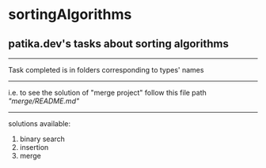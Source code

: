 # sortingAlgorithms

## patika.dev's tasks about sorting algorithms

---
Task completed is in folders corresponding to types' names

---
i.e. to see the solution of "merge project" follow this file path *"merge/README.md"*

---
solutions available:
1. binary search
2. insertion
3. merge
